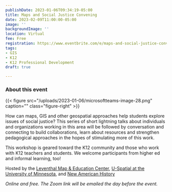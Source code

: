 ```yaml
---
publishDate: 2023-01-06T09:34:19-05:00
title: Maps and Social Justice Convening
date: 2023-02-09T11:00:00-05:00
image: ''
backgroundImage: ''
location: Virtual
fee: Free
registration: https://www.eventbrite.com/e/maps-and-social-justice-convening-tickets-506429433067
tags:
- GIS
- K12
- K12 Professional Development
draft: true

---
```

### About this event

{{< figure src="/uploads/2023-01-06/microsoftteams-image-28.png" caption="" class="figure-right" >}}

How can maps, GIS and other geospatial approaches help students explore issues of social justice? This series of short lightning talks about individuals and organizations working in this area will be followed by conversation and connecting to build collaborations, learn about resources and strengthen pedagogical approaches in the hopes of stimulating more of this work.

This workshop is geared toward the K12 community and those who work with K12 teachers and students. We welcome participants from higher ed and informal learning, too!

Hosted by the [Leventhal Map & Education Center](https://www.leventhalmap.org/),  [U-Spatial at the University of Minnesota](https://uspatial.umn.edu/), and [New American History](https://www.newamericanhistory.org/)

_Online and free. The Zoom link will be emailed the day before the event._